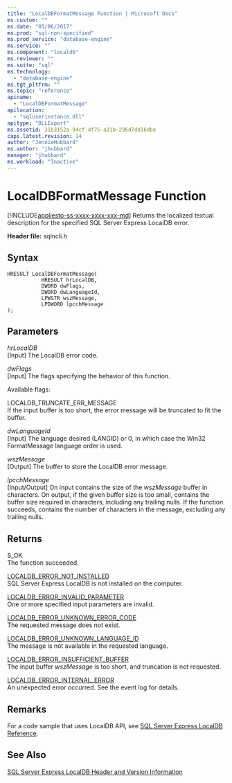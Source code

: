 ```yaml
---
title: "LocalDBFormatMessage Function | Microsoft Docs"
ms.custom: ""
ms.date: "03/06/2017"
ms.prod: "sql-non-specified"
ms.prod_service: "database-engine"
ms.service: ""
ms.component: "localdb"
ms.reviewer: ""
ms.suite: "sql"
ms.technology: 
  - "database-engine"
ms.tgt_pltfrm: ""
ms.topic: "reference"
apiname: 
  - "LocalDBFormatMessage"
apilocation: 
  - "sqluserinstance.dll"
apitype: "DLLExport"
ms.assetid: 31b3152a-94cf-4f75-a31b-296d7dd16dbe
caps.latest.revision: 14
author: "JennieHubbard"
ms.author: "jhubbard"
manager: "jhubbard"
ms.workload: "Inactive"
---
```

# LocalDBFormatMessage Function
[!INCLUDE[appliesto-ss-xxxx-xxxx-xxx-md](../../includes/appliesto-ss-xxxx-xxxx-xxx-md.md)]
  Returns the localized textual description for the specified SQL Server Express LocalDB error.  
  
 **Header file:** sqlncli.h  
  
## Syntax  
  
```  
HRESULT LocalDBFormatMessage(  
           HRESULT hrLocalDB,  
           DWORD dwFlags,   
           DWORD dwLanguageId,   
           LPWSTR wszMessage,   
           LPDWORD lpcchMessage   
);  
```  
  
## Parameters  
 *hrLocalDB*  
 [Input] The LocalDB error code.  
  
 *dwFlags*  
 [Input] The flags specifying the behavior of this function.  
  
 Available flags:  
  
 LOCALDB_TRUNCATE_ERR_MESSAGE  
 If the input buffer is too short, the error message will be truncated to fit the buffer.  
  
 *dwLanguageId*  
 [Input] The language desired (LANGID) or 0, in which case the Win32 FormatMessage language order is used.  
  
 *wszMessage*  
 [Output] The buffer to store the LocalDB error message.  
  
 *lpcchMessage*  
 [Input/Output] On input contains the size of the *wszMessage* buffer in characters. On output, if the given buffer size is too small, contains the buffer size required in characters, including any trailing nulls. If the function succeeds, contains the number of characters in the message, excluding any trailing nulls.  
  
## Returns  
 S_OK  
 The function succeeded.  
  
 [LOCALDB_ERROR_NOT_INSTALLED](../../relational-databases/express-localdb-error-messages/localdb-error-not-installed.md)  
 SQL Server Express LocalDB is not installed on the computer.  
  
 [LOCALDB_ERROR_INVALID_PARAMETER](../../relational-databases/express-localdb-error-messages/localdb-error-invalid-parameter.md)  
 One or more specified input parameters are invalid.  
  
 [LOCALDB_ERROR_UNKNOWN_ERROR_CODE](../../relational-databases/express-localdb-error-messages/localdb-error-unknown-error-code.md)  
 The requested message does not exist.  
  
 [LOCALDB_ERROR_UNKNOWN_LANGUAGE_ID](../../relational-databases/express-localdb-error-messages/localdb-error-unknown-language-id.md)  
 The message is not available in the requested language.  
  
 [LOCALDB_ERROR_INSUFFICIENT_BUFFER](../../relational-databases/express-localdb-error-messages/localdb-error-insufficient-buffer.md)  
 The input buffer *wszMessage* is too short, and truncation is not requested.  
  
 [LOCALDB_ERROR_INTERNAL_ERROR](../../relational-databases/express-localdb-error-messages/localdb-error-internal-error.md)  
 An unexpected error occurred. See the event log for details.  
  
## Remarks  
 For a code sample that uses LocalDB API, see [SQL Server Express LocalDB Reference](../../relational-databases/sql-server-express-localdb-reference.md).  
  
## See Also  
 [SQL Server Express LocalDB Header and Version Information](../../relational-databases/express-localdb-instance-apis/sql-server-express-localdb-header-and-version-information.md)  
  
  
